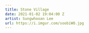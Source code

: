 ```yaml
---
title: Stone Village
date: 2021-01-02 19:04:00 Z
artist: Sungwhooan Lee
url: https://i.imgur.com/soobiWO.jpg
---
```


